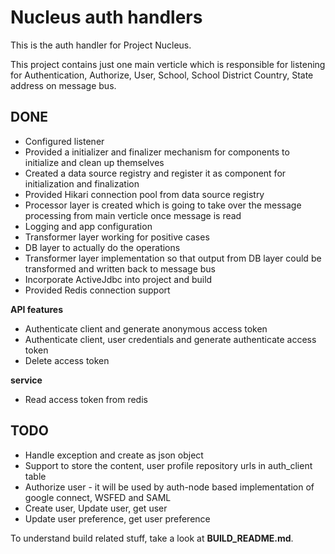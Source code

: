 Nucleus auth handlers
=====================

This is the auth handler for Project Nucleus.

This project contains just one main verticle which is responsible for listening for Authentication, Authorize, User, School, School District Country, State address on message bus.

DONE
----
* Configured listener
* Provided a initializer and finalizer mechanism for components to initialize and clean up themselves
* Created a data source registry and register it as component for initialization and finalization
* Provided Hikari connection pool from data source registry
* Processor layer is created which is going to take over the message processing from main verticle once message is read
* Logging and app configuration
* Transformer layer working for positive cases
* DB layer to actually do the operations
* Transformer layer implementation so that output from DB layer could be transformed and written back to message bus
* Incorporate ActiveJdbc into project and build
* Provided Redis connection support

**API features**
* Authenticate client and generate anonymous access token
* Authenticate client, user credentials and generate authenticate access token
* Delete access token

**service**
* Read access token from redis

TODO
----
* Handle exception and create as  json object
* Support to store the content, user profile repository urls in auth_client table
* Authorize user - it will be used by auth-node based implementation of google connect, WSFED and SAML
* Create user, Update user, get user
* Update user preference, get user preference

To understand build related stuff, take a look at **BUILD_README.md**.

